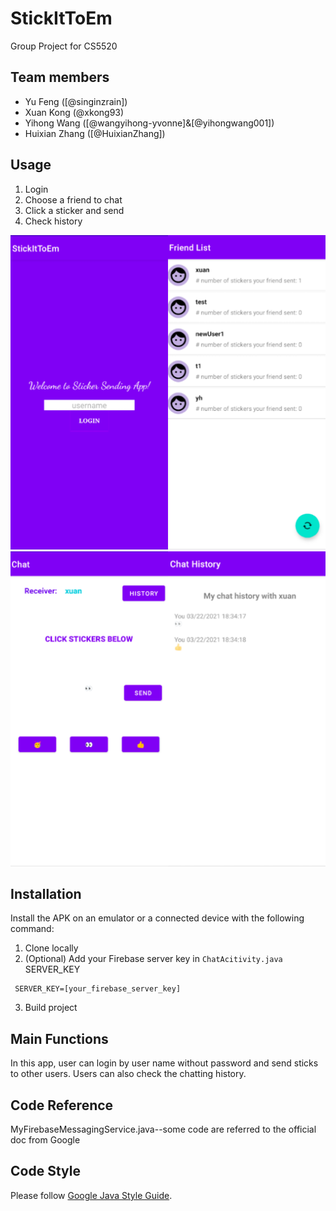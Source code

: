 # StickItToEm

Group Project for CS5520

## Team members

-   Yu Feng ([@singinzrain])
-   Xuan Kong (@xkong93)
-   Yihong Wang ([@wangyihong-yvonne]&[@yihongwang001])
-   Huixian Zhang ([@HuixianZhang])

## Usage

1. Login
2. Choose a friend to chat
3. Click a sticker and send
4. Check history

![Images](https://github.com/singinzrain/StickItToEm/blob/main/screenshot.jpeg?)
![Images](https://github.com/singinzrain/StickItToEm/blob/main/screenshot2.jpeg)

## Installation

Install the APK on an emulator or a connected device with the following command:

1. Clone locally
2. (Optional) Add your Firebase server key in `ChatAcitivity.java` SERVER_KEY

```
 SERVER_KEY=[your_firebase_server_key]
```

3. Build project

## Main Functions

In this app, user can login by user name without password and send sticks to other users. Users can also check the chatting history.

## Code Reference

MyFirebaseMessagingService.java--some code are referred to the official doc from Google

## Code Style

Please follow [Google Java Style Guide](https://google.github.io/styleguide/javaguide.html).

